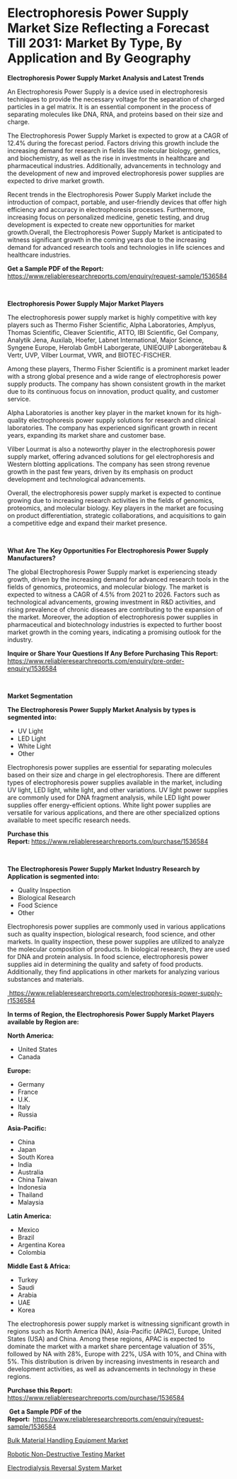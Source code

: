 <p><h1>Electrophoresis Power Supply Market Size Reflecting a Forecast Till 2031: Market By Type, By Application and By Geography</h1></p><p><strong>Electrophoresis Power Supply Market Analysis and Latest Trends</strong></p>
<p><p>An Electrophoresis Power Supply is a device used in electrophoresis techniques to provide the necessary voltage for the separation of charged particles in a gel matrix. It is an essential component in the process of separating molecules like DNA, RNA, and proteins based on their size and charge.</p><p>The Electrophoresis Power Supply Market is expected to grow at a CAGR of 12.4% during the forecast period. Factors driving this growth include the increasing demand for research in fields like molecular biology, genetics, and biochemistry, as well as the rise in investments in healthcare and pharmaceutical industries. Additionally, advancements in technology and the development of new and improved electrophoresis power supplies are expected to drive market growth.</p><p>Recent trends in the Electrophoresis Power Supply Market include the introduction of compact, portable, and user-friendly devices that offer high efficiency and accuracy in electrophoresis processes. Furthermore, increasing focus on personalized medicine, genetic testing, and drug development is expected to create new opportunities for market growth.Overall, the Electrophoresis Power Supply Market is anticipated to witness significant growth in the coming years due to the increasing demand for advanced research tools and technologies in life sciences and healthcare industries.</p></p>
<p><strong>Get a Sample PDF of the Report:&nbsp;</strong> <a href="https://www.reliableresearchreports.com/enquiry/request-sample/1536584">https://www.reliableresearchreports.com/enquiry/request-sample/1536584</a></p>
<p>&nbsp;</p>
<p><strong>Electrophoresis Power Supply Major Market Players</strong></p>
<p><p>The electrophoresis power supply market is highly competitive with key players such as Thermo Fisher Scientific, Alpha Laboratories, Amplyus, Thomas Scientific, Cleaver Scientific, ATTO, IBI Scientific, Gel Company, Analytik Jena, Auxilab, Hoefer, Labnet International, Major Science, Syngene Europe, Herolab GmbH Laborgerate, UNIEQUIP Laborgerätebau & Vertr, UVP, Vilber Lourmat, VWR, and BIOTEC-FISCHER.</p><p>Among these players, Thermo Fisher Scientific is a prominent market leader with a strong global presence and a wide range of electrophoresis power supply products. The company has shown consistent growth in the market due to its continuous focus on innovation, product quality, and customer service.</p><p>Alpha Laboratories is another key player in the market known for its high-quality electrophoresis power supply solutions for research and clinical laboratories. The company has experienced significant growth in recent years, expanding its market share and customer base.</p><p>Vilber Lourmat is also a noteworthy player in the electrophoresis power supply market, offering advanced solutions for gel electrophoresis and Western blotting applications. The company has seen strong revenue growth in the past few years, driven by its emphasis on product development and technological advancements.</p><p>Overall, the electrophoresis power supply market is expected to continue growing due to increasing research activities in the fields of genomics, proteomics, and molecular biology. Key players in the market are focusing on product differentiation, strategic collaborations, and acquisitions to gain a competitive edge and expand their market presence.</p></p>
<p>&nbsp;</p>
<p><strong>What Are The Key Opportunities For Electrophoresis Power Supply Manufacturers?</strong></p>
<p><p>The global Electrophoresis Power Supply market is experiencing steady growth, driven by the increasing demand for advanced research tools in the fields of genomics, proteomics, and molecular biology. The market is expected to witness a CAGR of 4.5% from 2021 to 2026. Factors such as technological advancements, growing investment in R&D activities, and rising prevalence of chronic diseases are contributing to the expansion of the market. Moreover, the adoption of electrophoresis power supplies in pharmaceutical and biotechnology industries is expected to further boost market growth in the coming years, indicating a promising outlook for the industry.</p></p>
<p><strong>Inquire or Share Your Questions If Any Before Purchasing This Report:</strong> <a href="https://www.reliableresearchreports.com/enquiry/pre-order-enquiry/1536584">https://www.reliableresearchreports.com/enquiry/pre-order-enquiry/1536584</a></p>
<p>&nbsp;</p>
<p><strong>Market Segmentation</strong></p>
<p><strong>The Electrophoresis Power Supply Market Analysis by types is segmented into:</strong></p>
<p><ul><li>UV Light</li><li>LED Light</li><li>White Light</li><li>Other</li></ul></p>
<p><p>Electrophoresis power supplies are essential for separating molecules based on their size and charge in gel electrophoresis. There are different types of electrophoresis power supplies available in the market, including UV light, LED light, white light, and other variations. UV light power supplies are commonly used for DNA fragment analysis, while LED light power supplies offer energy-efficient options. White light power supplies are versatile for various applications, and there are other specialized options available to meet specific research needs.</p></p>
<p><strong>Purchase this Report:&nbsp;</strong><a href="https://www.reliableresearchreports.com/purchase/1536584">https://www.reliableresearchreports.com/purchase/1536584</a></p>
<p>&nbsp;</p>
<p><strong>The Electrophoresis Power Supply Market Industry Research by Application is segmented into:</strong></p>
<p><ul><li>Quality Inspection</li><li>Biological Research</li><li>Food Science</li><li>Other</li></ul></p>
<p><p>Electrophoresis power supplies are commonly used in various applications such as quality inspection, biological research, food science, and other markets. In quality inspection, these power supplies are utilized to analyze the molecular composition of products. In biological research, they are used for DNA and protein analysis. In food science, electrophoresis power supplies aid in determining the quality and safety of food products. Additionally, they find applications in other markets for analyzing various substances and materials.</p></p>
<p><a href="https://www.reliableresearchreports.com/electrophoresis-power-supply-r1536584">&nbsp;https://www.reliableresearchreports.com/electrophoresis-power-supply-r1536584</a></p>
<p><strong>In terms of Region, the Electrophoresis Power Supply Market Players available by Region are:</strong></p>
<p>
    <p> <strong> North America: </strong>
        <ul>
            <li>United States</li>
            <li>Canada</li>
        </ul>
        </p> 
    <p> <strong> Europe: </strong>
        <ul>
            <li>Germany</li>
            <li>France</li>
            <li>U.K.</li>
            <li>Italy</li>
            <li>Russia</li>
        </ul>
        </p> 
    <p> <strong> Asia-Pacific: </strong>
        <ul>
            <li>China</li>
            <li>Japan</li>
            <li>South Korea</li>
            <li>India</li>
            <li>Australia</li>
            <li>China Taiwan</li>
            <li>Indonesia</li>
            <li>Thailand</li>
            <li>Malaysia</li>
        </ul>
        </p> 
    <p> <strong> Latin America: </strong>
        <ul>
            <li>Mexico</li>
            <li>Brazil</li>
            <li>Argentina Korea</li>
            <li>Colombia</li>
        </ul>
        </p> 
    <p> <strong> Middle East & Africa: </strong>
        <ul>
            <li>Turkey</li>
            <li>Saudi</li>
            <li>Arabia</li>
            <li>UAE</li>
            <li>Korea</li>
        </ul>
    </p>
    </p>
<p><p>The electrophoresis power supply market is witnessing significant growth in regions such as North America (NA), Asia-Pacific (APAC), Europe, United States (USA) and China. Among these regions, APAC is expected to dominate the market with a market share percentage valuation of 35%, followed by NA with 28%, Europe with 22%, USA with 10%, and China with 5%. This distribution is driven by increasing investments in research and development activities, as well as advancements in technology in these regions.</p></p>
<p><strong>Purchase this Report: </strong><a href="https://www.reliableresearchreports.com/purchase/1536584">https://www.reliableresearchreports.com/purchase/1536584</a></p>
<p>&nbsp;<strong>Get a Sample PDF of the Report:&nbsp;&nbsp;</strong><a href="https://www.reliableresearchreports.com/enquiry/request-sample/1536584">https://www.reliableresearchreports.com/enquiry/request-sample/1536584</a></p>
<p><strong></strong></p>
<p><p><a href="https://github.com/sahltyb2/Market-Research-Report-List-1/blob/main/bulk-material-handling-equipment-market.md">Bulk Material Handling Equipment Market</a></p><p><a href="https://view.publitas.com/reportprime-1/robotic-non-destructive-testing-market-a-global-and-regional-analysis-focus-on-region-country-level-analysis-and-competitive-landscape-analysis-and-forecast-2024-2031/">Robotic Non-Destructive Testing Market</a></p><p><a href="https://github.com/jhonangga41/Market-Research-Report-List-1/blob/main/electrodialysis-reversal-system-market.md">Electrodialysis Reversal System Market</a></p></p>